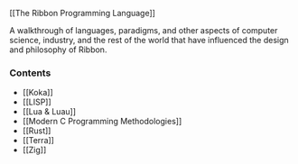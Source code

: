 [[The Ribbon Programming Language]]


A walkthrough of languages, paradigms, and other aspects of computer science, industry, and the rest of the world that have influenced the design and philosophy of Ribbon.


### Contents

* [[Koka]]
* [[LISP]]
* [[Lua & Luau]]
* [[Modern C Programming Methodologies]]
* [[Rust]]
* [[Terra]]
* [[Zig]]